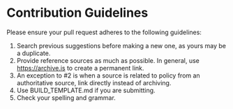 # Contribution Guidelines

Please ensure your pull request adheres to the following guidelines:

1. Search previous suggestions before making a new one, as yours may be a duplicate.
2. Provide reference sources as much as possible. In general, use https://archive.is to create a permanent link.
3. An exception to #2 is when a source is related to policy from an authoritative source, link directly instead of archiving.
4. Use BUILD_TEMPLATE.md if you are submitting.
5. Check your spelling and grammar.
